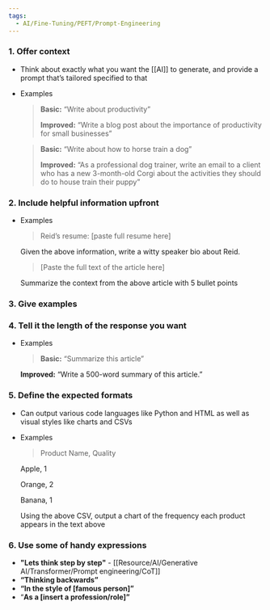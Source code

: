 ```yaml
---
tags:
  - AI/Fine-Tuning/PEFT/Prompt-Engineering
---
```


### 1. Offer context

- Think about exactly what you want the [[AI]] to generate, and provide a prompt that’s tailored specified to that
    
- Examples
    
    > **Basic:** “Write about productivity”
    > 
    > ********************Improved:******************** “Write a blog post about the importance of productivity for small businesses”
    
    > **************Basic:************** “Write about how to horse train a dog”
    > 
    > **Improved:** “As a professional dog trainer, write an email to a client who has a new 3-month-old Corgi about the activities they should do to house train their puppy”
    

### 2. Include helpful information upfront

- Examples
    
    > Reid’s resume: [paste full resume here]
    
    Given the above information, write a witty speaker bio about Reid.
    
    > [Paste the full text of the article here]
    
    Summarize the context from the above article with 5 bullet points
    

### 3. Give examples

### 4. Tell it the length of the response you want

- Examples
    
    > **************Basic:************** “Summarize this article”
    
    **********Improved:********** “Write a 500-word summary of this article.”
    

### 5. Define the expected formats

- Can output various code languages like Python and HTML as well as visual styles like charts and CSVs
    
- Examples
    
    > Product Name, Quality
    
    Apple, 1
    
    Orange, 2
    
    Banana, 1
    
    Using the above CSV, output a chart of the frequency each product appears in the text above
    

### 6. Use some of handy expressions

- __"Lets think step by step"__ - [[Resource/AI/Generative AI/Transformer/Prompt engineering/CoT]]
- **“Thinking backwards”**
- **“In the style of [famous person]”**
- “**As a [insert a profession/role]”**